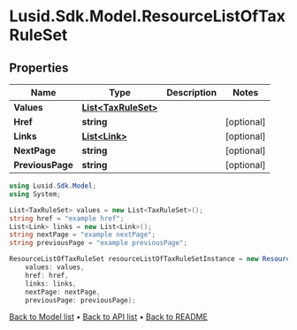 # Lusid.Sdk.Model.ResourceListOfTaxRuleSet

## Properties

Name | Type | Description | Notes
------------ | ------------- | ------------- | -------------
**Values** | [**List&lt;TaxRuleSet&gt;**](TaxRuleSet.md) |  | 
**Href** | **string** |  | [optional] 
**Links** | [**List&lt;Link&gt;**](Link.md) |  | [optional] 
**NextPage** | **string** |  | [optional] 
**PreviousPage** | **string** |  | [optional] 

```csharp
using Lusid.Sdk.Model;
using System;

List<TaxRuleSet> values = new List<TaxRuleSet>();
string href = "example href";
List<Link> links = new List<Link>();
string nextPage = "example nextPage";
string previousPage = "example previousPage";

ResourceListOfTaxRuleSet resourceListOfTaxRuleSetInstance = new ResourceListOfTaxRuleSet(
    values: values,
    href: href,
    links: links,
    nextPage: nextPage,
    previousPage: previousPage);
```

[Back to Model list](../README.md#documentation-for-models) &#8226; [Back to API list](../README.md#documentation-for-api-endpoints) &#8226; [Back to README](../README.md)
